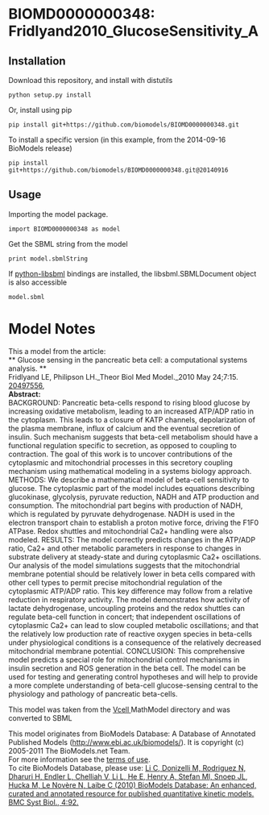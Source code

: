 # BIOMD0000000348: Fridlyand2010_GlucoseSensitivity_A

## Installation

Download this repository, and install with distutils

`python setup.py install`

Or, install using pip

`pip install git+https://github.com/biomodels/BIOMD0000000348.git`

To install a specific version (in this example, from the 2014-09-16 BioModels release)

`pip install git+https://github.com/biomodels/BIOMD0000000348.git@20140916`

## Usage

Importing the model package.

`import BIOMD0000000348 as model`

Get the SBML string from the model

`print model.sbmlString`

If [python-libsbml](https://pypi.python.org/pypi/python-libsbml) bindings are
installed, the libsbml.SBMLDocument object is also accessible

`model.sbml`


# Model Notes


This a model from the article:  
** Glucose sensing in the pancreatic beta cell: a computational systems analysis. **   
Fridlyand LE, Philipson LH._Theor Biol Med Model._2010 May 24;7:15. [
20497556](http://www.ncbi.nlm.nih.gov/pubmed/20497556),  
**Abstract:**   
BACKGROUND: Pancreatic beta-cells respond to rising blood glucose by
increasing oxidative metabolism, leading to an increased ATP/ADP ratio in the
cytoplasm. This leads to a closure of KATP channels, depolarization of the
plasma membrane, influx of calcium and the eventual secretion of insulin. Such
mechanism suggests that beta-cell metabolism should have a functional
regulation specific to secretion, as opposed to coupling to contraction. The
goal of this work is to uncover contributions of the cytoplasmic and
mitochondrial processes in this secretory coupling mechanism using
mathematical modeling in a systems biology approach. METHODS: We describe a
mathematical model of beta-cell sensitivity to glucose. The cytoplasmic part
of the model includes equations describing glucokinase, glycolysis, pyruvate
reduction, NADH and ATP production and consumption. The mitochondrial part
begins with production of NADH, which is regulated by pyruvate dehydrogenase.
NADH is used in the electron transport chain to establish a proton motive
force, driving the F1F0 ATPase. Redox shuttles and mitochondrial Ca2+ handling
were also modeled. RESULTS: The model correctly predicts changes in the
ATP/ADP ratio, Ca2+ and other metabolic parameters in response to changes in
substrate delivery at steady-state and during cytoplasmic Ca2+ oscillations.
Our analysis of the model simulations suggests that the mitochondrial membrane
potential should be relatively lower in beta cells compared with other cell
types to permit precise mitochondrial regulation of the cytoplasmic ATP/ADP
ratio. This key difference may follow from a relative reduction in respiratory
activity. The model demonstrates how activity of lactate dehydrogenase,
uncoupling proteins and the redox shuttles can regulate beta-cell function in
concert; that independent oscillations of cytoplasmic Ca2+ can lead to slow
coupled metabolic oscillations; and that the relatively low production rate of
reactive oxygen species in beta-cells under physiological conditions is a
consequence of the relatively decreased mitochondrial membrane potential.
CONCLUSION: This comprehensive model predicts a special role for mitochondrial
control mechanisms in insulin secretion and ROS generation in the beta cell.
The model can be used for testing and generating control hypotheses and will
help to provide a more complete understanding of beta-cell glucose-sensing
central to the physiology and pathology of pancreatic beta-cells.

This model was taken from the [ Vcell ](http://www.nrcam.uchc.edu/) MathModel
directory and was converted to SBML

This model originates from BioModels Database: A Database of Annotated
Published Models (http://www.ebi.ac.uk/biomodels/). It is copyright (c)
2005-2011 The BioModels.net Team.  
For more information see the [terms of
use](http://www.ebi.ac.uk/biomodels/legal.html).  
To cite BioModels Database, please use: [Li C, Donizelli M, Rodriguez N,
Dharuri H, Endler L, Chelliah V, Li L, He E, Henry A, Stefan MI, Snoep JL,
Hucka M, Le Novère N, Laibe C (2010) BioModels Database: An enhanced, curated
and annotated resource for published quantitative kinetic models. BMC Syst
Biol., 4:92.](http://www.ncbi.nlm.nih.gov/pubmed/20587024)



